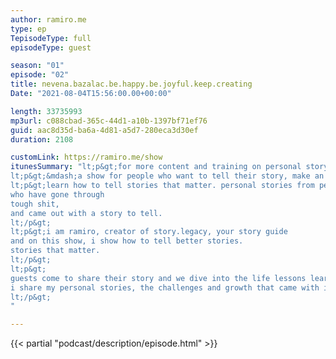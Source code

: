 ```yaml
---
author: ramiro.me
type: ep
TepisodeType: full
episodeType: guest

season: "01"
episode: "02"
title: nevena.bazalac.be.happy.be.joyful.keep.creating
Date: "2021-08-04T15:56:00.00+00:00"

length: 33735993
mp3url: c088cbad-365c-44d1-a10b-1397bf71ef76
guid: aac8d35d-ba6a-4d81-a5d7-280eca3d30ef
duration: 2108

customLink: https://ramiro.me/show
itunesSummary: "lt;p&gt;for more content and training on personal story go to &lt;a href=&quot;http://ramiro.me/show&quot;&gt;ramiro.me/show&lt;/a&gt;lt;/p&gt;
lt;p&gt;&mdash;a show for people who want to tell their story, make an impact and leave a legacy.lt;/p&gt;
lt;p&gt;learn how to tell stories that matter. personal stories from people just like you,
who have gone through
tough shit,
and came out with a story to tell.
lt;/p&gt;
lt;p&gt;i am ramiro, creator of story.legacy, your story guide
and on this show, i show how to tell better stories.
stories that matter.
lt;/p&gt;
lt;p&gt;
guests come to share their story and we dive into the life lessons learned from those personal experiences.
i share my personal stories, the challenges and growth that came with it.
lt;/p&gt;
"

---
```

{{< partial "podcast/description/episode.html" >}}
